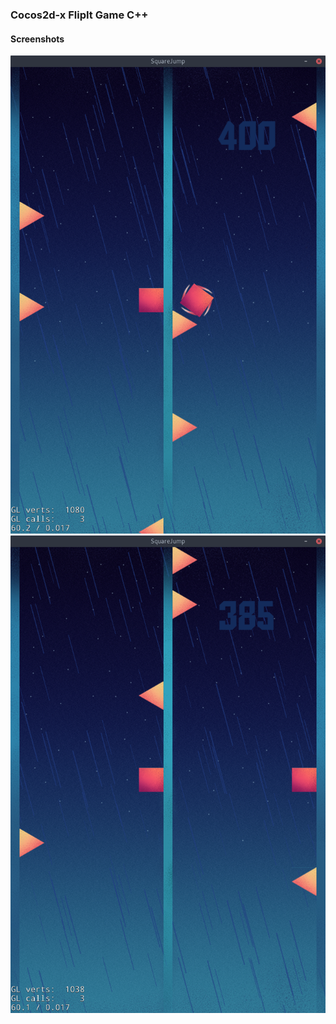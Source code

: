 ### Cocos2d-x FlipIt Game C++

#### Screenshots
![](screenshots/image1.png)
![](screenshots/image2.png)
